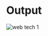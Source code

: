 # Output

![web tech 1](https://github.com/user-attachments/assets/0897ce0b-e297-4122-b80b-10db52d784ca)
